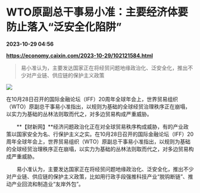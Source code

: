 # WTO原副总干事易小准：主要经济体要防止落入“泛安全化陷阱”

**2023-10-29 04:56**

**https://economy.caixin.com/2023-10-29/102121584.html**

> 易小准认为，主要发达国家正在将经贸问题地缘政治化、泛安全化，推出不少对产业链、供应链的保护主义政策

  

![](https://img.caixin.com/2023-10-29/169855500414548_840_560.png)

在10月28日召开的国际金融论坛（IFF）20周年全球年会上，世界贸易组织（WTO）原副总干事易小准指出，以规则为基础的全球经贸治理秩序正在崩塌，以实力为基础的丛林法则取而代之，对多边贸易构成严重威胁。

  

　　**【财新网】**经济问题政治化正在对全球贸易秩序构成威胁，有的产业政策以国家安全为名、行保护主义之实。在10月28日召开的国际金融论坛（IFF）20周年全球年会上，世界贸易组织（WTO）原副总干事易小准指出，以规则为基础的全球经贸治理秩序正在崩塌，以实力为基础的丛林法则取而代之，对多边贸易构成严重威胁。

　　易小准认为，主要发达国家正在将经贸问题地缘政治化、泛安全化，推出不少对产业链、供应链的保护主义政策，比如用行政手段强推科技产业“脱钩断链”、推动产业回流和制造业“友岸外包”。